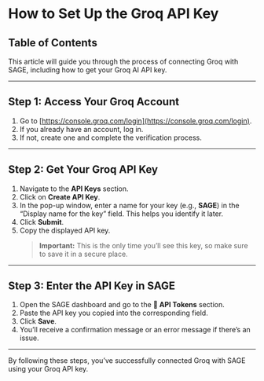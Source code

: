 # How to Set Up the Groq API Key

## Table of Contents
This article will guide you through the process of connecting Groq with SAGE, including how to get your Groq AI API key.

---

## Step 1: Access Your Groq Account
1. Go to [https://console.groq.com/login](https://console.groq.com/login).  
2. If you already have an account, log in.  
3. If not, create one and complete the verification process.

---

## Step 2: Get Your Groq API Key
1. Navigate to the **API Keys** section.  
2. Click on **Create API Key**.  
3. In the pop-up window, enter a name for your key (e.g., **SAGE**) in the “Display name for the key” field. This helps you identify it later.  
4. Click **Submit**.  
5. Copy the displayed API key.  
   > **Important:** This is the only time you’ll see this key, so make sure to save it in a secure place.

---

## Step 3: Enter the API Key in SAGE
1. Open the SAGE dashboard and go to the **🔑 API Tokens** section.  
2. Paste the API key you copied into the corresponding field.  
3. Click **Save**.  
4. You’ll receive a confirmation message or an error message if there’s an issue.

---

By following these steps, you’ve successfully connected Groq with SAGE using your Groq API key.
